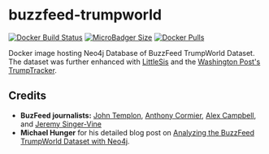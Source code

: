 # buzzfeed-trumpworld
[![Docker Build Status](https://img.shields.io/docker/cloud/build/syedhassaanahmed/neo4j-buzzfeed-trumpworld.svg?logo=docker)](https://hub.docker.com/r/syedhassaanahmed/neo4j-buzzfeed-trumpworld/builds/) [![MicroBadger Size](https://img.shields.io/microbadger/image-size/syedhassaanahmed/neo4j-buzzfeed-trumpworld.svg?logo=docker)](https://hub.docker.com/r/syedhassaanahmed/neo4j-buzzfeed-trumpworld/tags/) [![Docker Pulls](https://img.shields.io/docker/pulls/syedhassaanahmed/neo4j-buzzfeed-trumpworld.svg?logo=docker)](https://hub.docker.com/r/syedhassaanahmed/neo4j-buzzfeed-trumpworld/)

Docker image hosting Neo4j Database of BuzzFeed TrumpWorld Dataset. The dataset was further enhanced with [LittleSis](https://littlesis.org/) and the [Washington Post's TrumpTracker](https://www.washingtonpost.com/graphics/politics/trump-administration-appointee-tracker/database/?utm_term=.9d84da4c0412).

## Credits
- **BuzFeed journalists:** [John Templon](https://www.buzzfeed.com/johntemplon), [Anthony Cormier](https://www.buzzfeed.com/anthonycormier), [Alex Campbell](https://www.buzzfeed.com/alexcampbell), and [Jeremy Singer-Vine](https://www.buzzfeed.com/jsvine)
- **Michael Hunger** for his detailed blog post on [Analyzing the BuzzFeed TrumpWorld Dataset with Neo4j](https://neo4j.com/blog/buzzfeed-trumpworld-dataset-neo4j/).